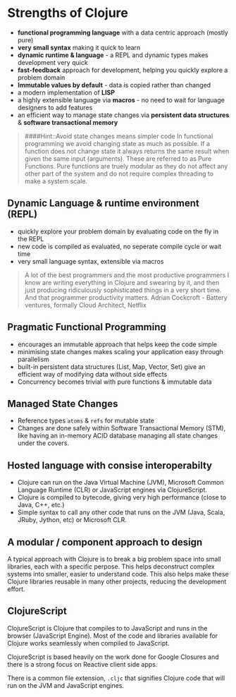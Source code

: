 # Strengths of Clojure

* **functional programming language** with a data centric approach (mostly pure)
* **very small syntax** making it quick to learn
* **dynamic runtime & language** - a REPL and dynamic types makes development very quick
* **fast-feedback** approach for development, helping you quickly explore a problem domain
* **Immutable values by default** - data is copied rather than changed
* a modern implementation of **LISP**
* a highly extensible language via **macros** - no need to wait for language designers to add features
* an efficient way to manage state changes via **persistent data structures** & **software transactional memory**

> ####Hint::Avoid state changes means simpler code
In functional programming we avoid changing state as much as possible.  If a function does not change state it always returns the same result when given the same input (arguments).  These are referred to as Pure Functions.  Pure functions are truely modular as they do not affect any other part of the system and do not require complex threading to make a system scale.

## Dynamic Language & runtime environment (REPL)
* quickly explore your problem domain by evaluating code on the fly in the REPL
* new code is compiled as evaluated, no seperate compile cycle or wait time
* very small language syntax, extensible via macros

> A lot of the best programmers and the most productive programmers I know are writing everything in Clojure and swearing by it, and then just producing ridiculously sophisticated things in a very short time. And that programmer productivity matters. Adrian Cockcroft - Battery ventures, formally Cloud Architect, Netflix

## Pragmatic Functional Programming
* encourages an immutable approach that helps keep the code simple
* minimising state changes makes scaling your application easy through parallelism
* built-in persistent data structures (List, Map, Vector, Set) give an efficient way of modifying data without side effects
* Concurrency becomes trivial with pure functions & immutable data

## Managed State Changes
* Reference types `atoms` & `refs` for mutable state
* Changes are done safely within Software Transactional Memory (STM), like having an in-memory ACID database managing all state changes under the covers.

## Hosted language with consise interoperabilty
* Clojure can run on the Java Virtual Machine (JVM), Microsoft Common Language Runtime (CLR) or JavaScript engines via ClojureScript.
* Clojure is compiled to bytecode, giving very high performance (close to Java, C++, etc.)
* Simple syntax to call any other code that runs on the JVM (Java, Scala, JRuby, Jython, etc) or Microsoft CLR.

## A modular / component approach to design
  A typical approach with Clojure is to break a big problem space into small libraries, each with a specific perpose.  This helps deconstruct complex systems into smaller, easier to understand code.  This also helps make these Clojure libraries reusable in many other projects, reducing the development effort.


## ClojureScript

ClojureScript is Clojure that compiles to to JavaScript and runs in the browser (JavaScript Engine).  Most of the code and libraries available for Clojure works seamlessly when compiled to JavaScript.

ClojureScript is based heavily on the work done for Google Closures and there is a strong focus on Reactive client side apps.

There is a common file extension, `.cljc` that signifies Clojure code that will run on the JVM and JavaScript engines.
